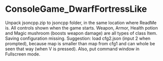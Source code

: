 # ConsoleGame_DwarfFortressLike

Unpack jsoncpp.zip to jsoncpp folder, in the same location where ReadMe is.
All controls shown when the game starts.
Weapon, Armor, Health potion and Magic mushroom (boosts weapon damage) are all types of class Item.
Saving configuration missing.
Suggestion: load cfg2.json (input 2 when prompted), because map is smaller than map from cfg1 and can whole be seen that way (when V is pressed).
Also, put command window in Fullscreen mode.